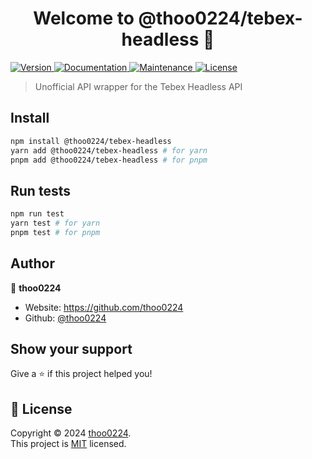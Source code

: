 <h1 align="center">Welcome to @thoo0224/tebex-headless 👋</h1>
<p>
  <a href="https://www.npmjs.com/package/@thoo0224/tebex-headless" target="_blank">
    <img alt="Version" src="https://img.shields.io/npm/v/@thoo0224/tebex-headless.svg">
  </a>
  <a href="https://github.com/thoo0224/tebex-headless#readme" target="_blank">
    <img alt="Documentation" src="https://img.shields.io/badge/documentation-yes-brightgreen.svg" />
  </a>
  <a href="https://github.com/thoo0224/tebex-headless/graphs/commit-activity" target="_blank">
    <img alt="Maintenance" src="https://img.shields.io/badge/Maintained%3F-yes-green.svg" />
  </a>
  <a href="https://github.com/thoo0224/tebex-headless/blob/master/LICENSE" target="_blank">
    <img alt="License" src="https://img.shields.io/github/license/thoo0224/@thoo0224/tebex-headless" />
  </a>
</p>

> Unofficial API wrapper for the Tebex Headless API

## Install

```sh
npm install @thoo0224/tebex-headless
yarn add @thoo0224/tebex-headless # for yarn
pnpm add @thoo0224/tebex-headless # for pnpm
```

## Run tests

```sh
npm run test
yarn test # for yarn
pnpm test # for pnpm
```

## Author

👤 **thoo0224**

- Website: https://github.com/thoo0224
- Github: [@thoo0224](https://github.com/thoo0224)

## Show your support

Give a ⭐️ if this project helped you!

## 📝 License

Copyright © 2024 [thoo0224](https://github.com/thoo0224).<br />
This project is [MIT](https://github.com/thoo0224/tebex-headless/blob/master/LICENSE) licensed.
